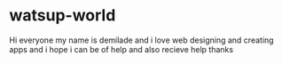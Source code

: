 # watsup-world
Hi everyone my name is demilade and i love web designing and creating apps 
and i hope i can be of help and also recieve help thanks 
